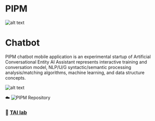 # PIPM

![alt text](https://github.com/ladooniani/tailab/blob/master/assets/tai_lab_terbinari_cbm_project_logo.png)

# Chatbot

PIPM chatbot mobile application is an experimental startup of Artificial Conversational Entity AI Assistant represents interactive training and conversation model, NLP/U/G syntactic/semantic processing analysis/matching algorithms, machine learning, and data structure concepts. 

![alt text](https://github.com/ladooniani/tailab/blob/master/assets/pipm_chatbot.jpg)

☁️ ![PIPM Repository](https://github.com/ladooniani/testapp4)

### 🔬 [TAI lab](https://github.com/ladooniani/terbinari) 
